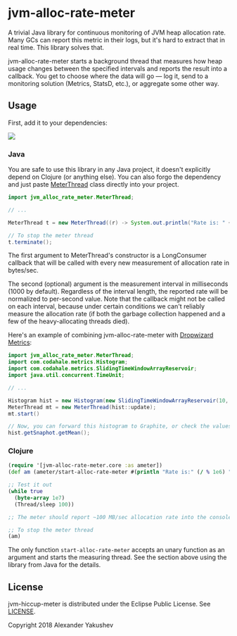 # jvm-alloc-rate-meter

A trivial Java library for continuous monitoring of JVM heap allocation rate.
Many GCs can report this metric in their logs, but it's hard to extract that in
real time. This library solves that.

jvm-alloc-rate-meter starts a background thread that measures how heap usage
changes between the specified intervals and reports the result into a callback.
You get to choose where the data will go — log it, send to a monitoring solution
(Metrics, StatsD, etc.), or aggregate some other way.

## Usage

First, add it to your dependencies:

[![](https://clojars.org/com.clojure-goes-fast/jvm-alloc-rate-meter/latest-version.svg)](https://clojars.org/com.clojure-goes-fast/jvm-alloc-rate-meter)

### Java

You are safe to use this library in any Java project, it doesn't explicitly
depend on Clojure (or anything else). You can also forgo the dependency and just
paste [MeterThread](src/jvm_alloc_rate_meter/MeterThread.java) class directly
into your project.

```java
import jvm_alloc_rate_meter.MeterThread;

// ...

MeterThread t = new MeterThread((r) -> System.out.println("Rate is: " + (r / 1e6) + " MB/sec"));

// To stop the meter thread
t.terminate();
```

The first argument to MeterThread's constructor is a LongConsumer callback that
will be called with every new measurement of allocation rate in bytes/sec.

The second (optional) argument is the measurement interval in milliseconds (1000
by default). Regardless of the interval length, the reported rate will be
normalized to per-second value. Note that the callback might not be called on
each interval, because under certain conditions we can't reliably measure the
allocation rate (if both the garbage collection happened and a few of the
heavy-allocating threads died).

Here's an example of combining jvm-alloc-rate-meter with [Dropwizard
Metrics](https://github.com/dropwizard/metrics):

```java
import jvm_alloc_rate_meter.MeterThread;
import com.codahale.metrics.Histogram;
import com.codahale.metrics.SlidingTimeWindowArrayReservoir;
import java.util.concurrent.TimeUnit;

// ...

Histogram hist = new Histogram(new SlidingTimeWindowArrayReservoir(10, TimeUnit.SECONDS));
MeterThread mt = new MeterThread(hist::update);
mt.start()

// Now, you can forward this histogram to Graphite, or check the values manually, e.g.:
hist.getSnaphot.getMean();
```

### Clojure

```clj
(require '[jvm-alloc-rate-meter.core :as ameter])
(def am (ameter/start-alloc-rate-meter #(println "Rate is:" (/ % 1e6) "MB/sec")))

;; Test it out
(while true
  (byte-array 1e7)
  (Thread/sleep 100))

;; The meter should report ~100 MB/sec allocation rate into the console.

;; To stop the meter thread
(am)
```

The only function `start-alloc-rate-meter` accepts an unary function as an
argument and starts the measuring thread. See the section above using the
library from Java for the details.

## License

jvm-hiccup-meter is distributed under the Eclipse Public License. See
[LICENSE](LICENSE).

Copyright 2018 Alexander Yakushev
